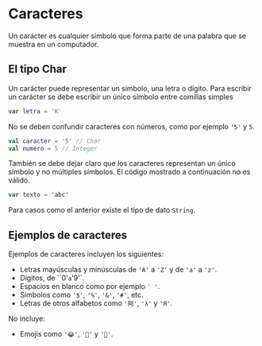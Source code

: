 # Caracteres

Un carácter es cualquier símbolo que forma parte de una palabra que se muestra en un computador.

## El tipo Char

Un carácter puede representar un símbolo, una letra o dígito.
Para escribir un carácter se debe escribir un único símbolo entre comillas simples

```kotlin
var letra = 'K'
```

No se deben confundir caracteres con números, como por ejemplo `'5'` y `5`.

```kotlin
val caracter = '5' // Char
val numero = 5 // Integer
```

También se debe dejar claro que los caracteres representan un único símbolo y no múltiples símbolos.
El código mostrado a continuación no es válido.

```kotlin
var texto = 'abc'
```

Para casos como el anterior existe el tipo de dato `String`.

## Ejemplos de caracteres

Ejemplos de caracteres incluyen los siguientes:

- Letras mayúsculas y minúsculas de `'A'` a `'Z'` y de `'a'` a `'z'`.
- Dígitos, de ``0'` a `'9'`.
- Espacios en blanco como por ejemplo `' '`.
- Símbolos como `'$'`, `'%'`, `'&'`, `'#'`, etc.
- Letras de otros alfabetos como `'阿'`, `'λ'` y `'Я'`.

No incluye:

- Emojis como `'😂'`, `'💩'` y `'👻'`.
